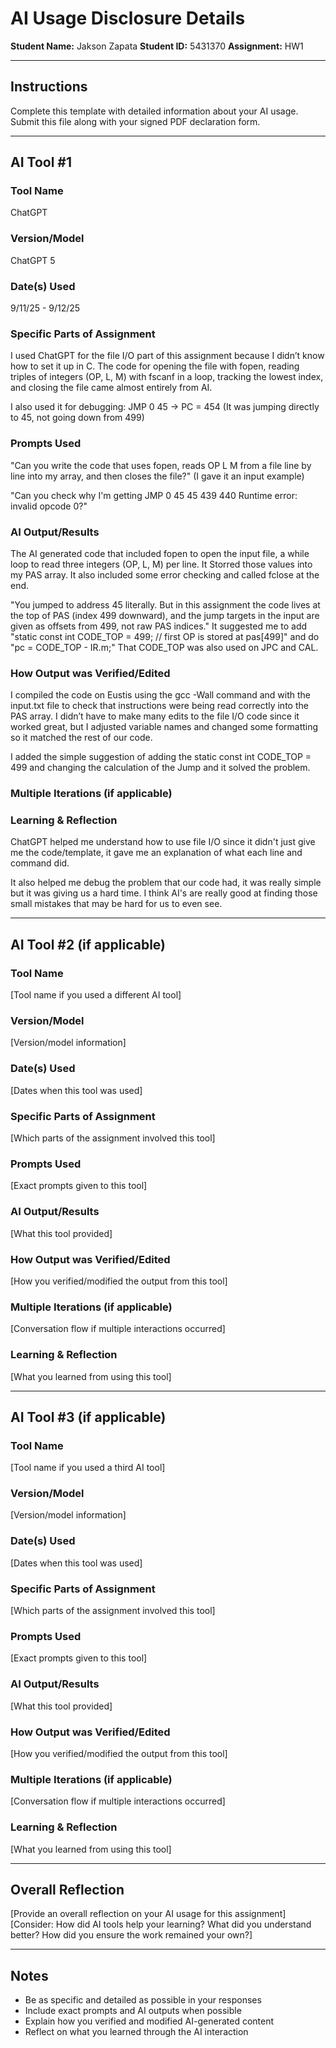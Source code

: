 # AI Usage Disclosure Details

**Student Name:** Jakson Zapata
**Student ID:** 5431370
**Assignment:** HW1

---

## Instructions

Complete this template with detailed information about your AI usage. Submit this file along with your signed PDF declaration form.

---

## AI Tool #1

### Tool Name
ChatGPT

### Version/Model
ChatGPT 5

### Date(s) Used
9/11/25 - 9/12/25

### Specific Parts of Assignment
I used ChatGPT for the file I/O part of this assignment because I didn’t know how to set it up in C. The code for opening the file with fopen, reading triples of integers (OP, L, M) with fscanf in a loop, tracking the lowest index, and closing the file came almost entirely from AI.

I also used it for debugging: JMP 0 45 → PC = 454 (It was jumping directly to 45, not going down from 499)

### Prompts Used
"Can you write the code that uses fopen, reads OP L M from a file line by line into my array, and then closes the file?"  (I gave it an input example)

"Can you check why I'm getting  JMP 0 45 45 439 440 Runtime error: invalid opcode 0?"

### AI Output/Results

The AI generated code that included fopen to open the input file, a while loop to read three integers (OP, L, M) per line. It Storred those values into my PAS array. It also included some error checking and called fclose at the end.

"You jumped to address 45 literally. But in this assignment the code lives at the top of PAS (index 499 downward), and the jump targets in the input are given as offsets from 499, not raw PAS indices."
It suggested me to add "static const int CODE_TOP = 499;   // first OP is stored at pas[499]"  and do "pc = CODE_TOP - IR.m;" That CODE_TOP was also used on JPC and CAL.


### How Output was Verified/Edited

I compiled the code on Eustis using the gcc -Wall command and with the input.txt file to check that instructions were being read correctly into the PAS array. I didn’t have to make many edits to the file I/O code since it worked great, but I adjusted variable names and changed some formatting so it matched the rest of our code.

I added the simple suggestion of adding the static const int CODE_TOP = 499 and changing the calculation of the Jump and it solved the problem.

### Multiple Iterations (if applicable)


### Learning & Reflection
ChatGPT helped me understand how to use file I/O since it didn't just give me the code/template, it gave me an explanation of what each line and command did.

It also helped me debug the problem that our code had, it was really simple but it was giving us a hard time. I think AI's are really good at finding those small mistakes that may be hard for us to even see.

---

## AI Tool #2 (if applicable)

### Tool Name
[Tool name if you used a different AI tool]

### Version/Model
[Version/model information]

### Date(s) Used
[Dates when this tool was used]

### Specific Parts of Assignment
[Which parts of the assignment involved this tool]

### Prompts Used
[Exact prompts given to this tool]

### AI Output/Results
[What this tool provided]

### How Output was Verified/Edited
[How you verified/modified the output from this tool]

### Multiple Iterations (if applicable)
[Conversation flow if multiple interactions occurred]

### Learning & Reflection
[What you learned from using this tool]

---

## AI Tool #3 (if applicable)

### Tool Name
[Tool name if you used a third AI tool]

### Version/Model
[Version/model information]

### Date(s) Used
[Dates when this tool was used]

### Specific Parts of Assignment
[Which parts of the assignment involved this tool]

### Prompts Used
[Exact prompts given to this tool]

### AI Output/Results
[What this tool provided]

### How Output was Verified/Edited
[How you verified/modified the output from this tool]

### Multiple Iterations (if applicable)
[Conversation flow if multiple interactions occurred]

### Learning & Reflection
[What you learned from using this tool]

---

## Overall Reflection

[Provide an overall reflection on your AI usage for this assignment]
[Consider: How did AI tools help your learning? What did you understand better? How did you ensure the work remained your own?]

---

## Notes

- Be as specific and detailed as possible in your responses
- Include exact prompts and AI outputs when possible
- Explain how you verified and modified AI-generated content
- Reflect on what you learned through the AI interaction
